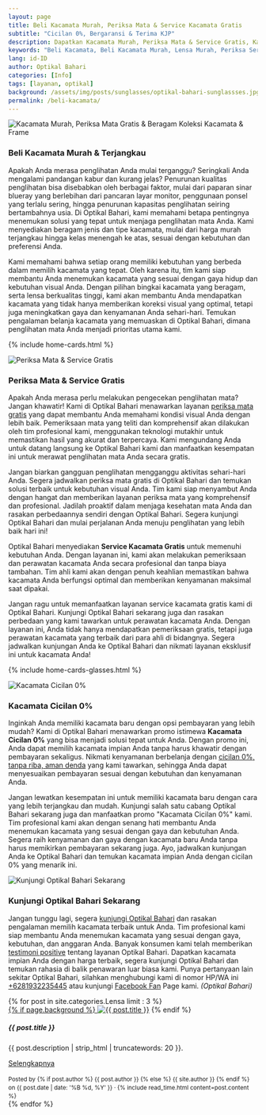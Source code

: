 ```yaml
---
layout: page
title: Beli Kacamata Murah, Periksa Mata & Service Kacamata Gratis
subtitle: "Cicilan 0%, Bergaransi & Terima KJP"
description: Dapatkan Kacamata Murah, Periksa Mata & Service Gratis, Kacamata Cicilan 0%, Bergaransi & Terima KJP
keywords: "Beli Kacamata, Beli Kacamata Murah, Lensa Murah, Periksa Service Kacamata, Kacamata Cicilan"
lang: id-ID
author: Optikal Bahari
categories: [Info]
tags: [layanan, optikal]
background: /assets/img/posts/sunglasses/optikal-bahari-sunglassses.jpg
permalink: /beli-kacamata/
---
```


<div class="card-deck mb-3">
  <div class="card shadow p-3 mb-5 bg-white rounded">
        <img data-src="/assets/img/posts/periksa-mata/periksa-mata-gratis-optikal-bahari-5.jpg"
            src="/assets/img/posts/periksa-mata/periksa-mata-gratis-optikal-bahari-5.jpg" 
            class="card-img-top img-fluid" 
            loading="lazy"
            title="Kacamata Murah, Periksa Mata Gratis & Beragam Koleksi Kacamata & Frame"
            alt="Kacamata Murah, Periksa Mata Gratis & Beragam Koleksi Kacamata & Frame">		  
    <div class="card-body">
        <h3 class="card-title">
            Beli Kacamata Murah & Terjangkau
        </h3>
            <p class="card-text"> 
                Apakah Anda merasa penglihatan Anda mulai terganggu? Seringkali Anda mengalami pandangan kabur dan kurang jelas? Penurunan kualitas penglihatan bisa disebabkan oleh berbagai faktor, mulai dari paparan sinar blueray yang berlebihan dari pancaran layar monitor, penggunaan ponsel yang terlalu sering, hingga penurunan kapasitas penglihatan seiring bertambahnya usia. Di Optikal Bahari, kami memahami betapa pentingnya menemukan solusi yang tepat untuk menjaga penglihatan mata Anda. Kami menyediakan beragam jenis dan tipe kacamata, mulai dari harga murah terjangkau hingga kelas menengah ke atas, sesuai dengan kebutuhan dan preferensi Anda.
            </p>
            <p class="card-text">
                Kami memahami bahwa setiap orang memiliki kebutuhan yang berbeda dalam memilih kacamata yang tepat. Oleh karena itu, tim kami siap membantu Anda menemukan kacamata yang sesuai dengan gaya hidup dan kebutuhan visual Anda. Dengan pilihan bingkai kacamata yang beragam, serta lensa berkualitas tinggi, kami akan membantu Anda mendapatkan kacamata yang tidak hanya memberikan koreksi visual yang optimal, tetapi juga meningkatkan gaya dan kenyamanan Anda sehari-hari. Temukan pengalaman belanja kacamata yang memuaskan di Optikal Bahari, dimana penglihatan mata Anda menjadi prioritas utama kami.
            </p>
        </div>
   </div>
</div>

{% include home-cards.html %}

<div class="card-deck mb-3">
  <div class="card shadow p-3 mb-5 bg-white rounded">
        <img data-src="/assets/img/posts/periksa-mata/periksa-mata-gratis-optikal-bahari-5.jpg"
            src="/assets/img/posts/periksa-mata/periksa-mata-gratis-optikal-bahari-5.jpg" 
            class="card-img-top img-fluid" 
            loading="lazy"
            title="Periksa Mata & Service Gratis"
            alt="Periksa Mata & Service Gratis">		  
    <div class="card-body">
        <h3 class="card-title">
            Periksa Mata & Service Gratis
        </h3>
            <p class="card-text">
                Apakah Anda merasa perlu melakukan pengecekan penglihatan mata? Jangan khawatir! Kami di Optikal Bahari menawarkan layanan <a href="{{"/periksa-mata-gratis" | relative_url }}" title="periksa mata gratis">periksa mata gratis</a> yang dapat membantu Anda memahami kondisi visual Anda dengan lebih baik. Pemeriksaan mata yang teliti dan komprehensif akan dilakukan oleh tim profesional kami, menggunakan teknologi mutakhir untuk memastikan hasil yang akurat dan terpercaya. Kami mengundang Anda untuk datang langsung ke Optikal Bahari kami dan manfaatkan kesempatan ini untuk merawat penglihatan mata Anda secara gratis.
            </p>
            <p class="card-text">
                Jangan biarkan gangguan penglihatan mengganggu aktivitas sehari-hari Anda. Segera jadwalkan periksa mata gratis di Optikal Bahari dan temukan solusi terbaik untuk kebutuhan visual Anda. Tim kami siap menyambut Anda dengan hangat dan memberikan layanan periksa mata yang komprehensif dan profesional. Jadilah proaktif dalam menjaga kesehatan mata Anda dan rasakan perbedaannya sendiri dengan Optikal Bahari. Segera kunjungi Optikal Bahari dan mulai perjalanan Anda menuju penglihatan yang lebih baik hari ini!
            </p>
            <p class="card-text">
                Optikal Bahari menyediakan <strong>Service Kacamata Gratis</strong> untuk memenuhi kebutuhan Anda. Dengan layanan ini, kami akan melakukan pemeriksaan dan perawatan kacamata Anda secara profesional dan tanpa biaya tambahan. Tim ahli kami akan dengan penuh keahlian memastikan bahwa kacamata Anda berfungsi optimal dan memberikan kenyamanan maksimal saat dipakai.
            </p>
            <p class="card-text">
                Jangan ragu untuk memanfaatkan layanan service kacamata gratis kami di Optikal Bahari. Kunjungi Optikal Bahari sekarang juga dan rasakan perbedaan yang kami tawarkan untuk perawatan kacamata Anda. Dengan layanan ini, Anda tidak hanya mendapatkan pemeriksaan gratis, tetapi juga perawatan kacamata yang terbaik dari para ahli di bidangnya. Segera jadwalkan kunjungan Anda ke Optikal Bahari dan nikmati layanan eksklusif ini untuk kacamata Anda!
            </p>
        </div>
   </div>
</div>

{% include home-cards-glasses.html %}

<div class="card-deck mb-3">
  <div class="card shadow p-3 mb-5 bg-white rounded">
        <img data-src="/assets/img/posts/periksa-mata/periksa-mata-gratis-optikal-bahari-5.jpg"
            src="/assets/img/posts/periksa-mata/periksa-mata-gratis-optikal-bahari-5.jpg" 
            class="card-img-top img-fluid" 
            loading="lazy"
            title="Kacamata Cicilan 0%"
            alt="Kacamata Cicilan 0%">		  
    <div class="card-body">
        <h3 class="card-title">
            Kacamata Cicilan 0%
        </h3>
            <p class="card-text">
                Inginkah Anda memiliki kacamata baru dengan opsi pembayaran yang lebih mudah? Kami di Optikal Bahari menawarkan promo istimewa <strong>Kacamata Cicilan 0%</strong> yang bisa menjadi solusi tepat untuk Anda. Dengan promo ini, Anda dapat memilih kacamata impian Anda tanpa harus khawatir dengan pembayaran sekaligus. Nikmati kenyamanan berbelanja dengan <a href="{{"/kacamata-cicilan" | relative_url }}" title="kacamata cicilan">cicilan 0%, tanpa riba, aman denda</a> yang kami tawarkan, sehingga Anda dapat menyesuaikan pembayaran sesuai dengan kebutuhan dan kenyamanan Anda.
            </p>
            <p class="card-text">
                Jangan lewatkan kesempatan ini untuk memiliki kacamata baru dengan cara yang lebih terjangkau dan mudah. Kunjungi salah satu cabang Optikal Bahari sekarang juga dan manfaatkan promo "Kacamata Cicilan 0%" kami. Tim profesional kami akan dengan senang hati membantu Anda menemukan kacamata yang sesuai dengan gaya dan kebutuhan Anda. Segera raih kenyamanan dan gaya dengan kacamata baru Anda tanpa harus memikirkan pembayaran sekarang juga. Ayo, jadwalkan kunjungan Anda ke Optikal Bahari dan temukan kacamata impian Anda dengan cicilan 0% yang menarik ini.
            </p>
        </div>
   </div>
</div>

<div class="card-deck mb-3">
    <div class="card shadow p-3 mb-5 bg-white rounded">
	    	<img data-src="{{"/assets/img/posts/periksa-mata/periksa-mata-gratis-optikal-bahari-9.jpg" | relative_url }}"
                src="{{"/assets/img/posts/periksa-mata/periksa-mata-gratis-optikal-bahari-9.jpg" | relative_url }}"
                class="card-img-top img-fluid"
                loading="lazy"
                title="Kunjungi Optikal Bahari Sekarang"
                alt="Kunjungi Optikal Bahari Sekarang">
        <div class="card-body">
            <h3 class="card-title">
                Kunjungi Optikal Bahari Sekarang
            </h3>
                <p class="card-text">
                        Jangan tunggu lagi, segera <a href="{{"/lokasi" | relative_url }}" title="lokasi Optikal Bahari">kunjungi Optikal Bahari</a> dan rasakan pengalaman memilih kacamata terbaik untuk Anda. Tim profesional kami siap membantu Anda menemukan kacamata yang sesuai dengan gaya, kebutuhan, dan anggaran Anda. Banyak konsumen kami telah memberikan <a href="{{"/testimoni" | relative_url }}" title="testimoni positive">testimoni positive</a> tentang layanan Optikal Bahari. Dapatkan kacamata impian Anda dengan harga terbaik, segera kunjungi Optikal Bahari dan temukan rahasia di balik penawaran luar biasa kami. Punya pertanyaan lain sekitar Optikal Bahari, silahkan menghubungi kami di nomor HP/WA ini <a href="https://api.whatsapp.com/send?phone=6281932235445&text=Hallo%2C+saya+butuh+informasi+lebih+lanjut+mengenai+Optikal+Bahari" id="WhatsAppClick" class="WhatsAppCall" title="Call WhatsApp">+6281932235445</a> atau kunjungi <a href="https://www.facebook.com/optikalbahari" id="FBClick" title="Facebook Page Optikal Bahari" class="FacebookPage">Facebook Fan</a> Page kami. <em>(Optikal Bahari)</em>
                </p>
	    </div>
    </div>
</div>

<section id="posts-category">
    <div class="card-deck">
		{% for post in site.categories.Lensa limit : 3 %}
        <div class="card shadow p-3 mb-5 bg-white rounded">
            <a href="{{ post.url | prepend: site.baseurl | replace: '//', '/' }}">
                {% if page.background %}
                    <img src="{{ post.background | prepend: site.baseurl | replace: '//', '/' }}" class="card-img-top img-fluid"
                    loading="lazy"
                    alt="{{ post.title }}"></a> 
                {% endif %}
            <div class="card-body">
                <h5 class="card-title">
                    {{ post.title }}
                </h5>
                <p class="card-text">
                    {{ post.description | strip_html | truncatewords: 20 }}.
                </p>
                <p class="card-text">
                    <a class="btn btn-primary rounded-pill" 
                        href="{{ post.url | prepend: site.baseurl | replace: '//', '/' }}">Selengkapnya
                    </a>
                </p>
            </div>
            <div class="card-footer">
                <small class="text-muted">
                    Posted by {% if post.author %} {{ post.author }} {% else %} {{ site.author }} {% endif %} on
                    {{ post.date | date: '%B %d, %Y' }} &middot; {% include read_time.html content=post.content %}
                </small>
            </div>
        </div>
        {% endfor %}
    </div>
</section>
